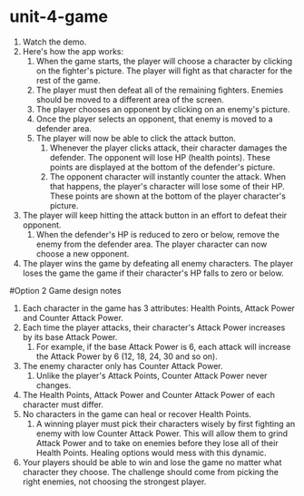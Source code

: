 # unit-4-game

1. Watch the demo.
1. Here's how the app works:
    1. When the game starts, the player will choose a character by clicking on the fighter's picture. The player will fight as that character for the rest of the game.
    1. The player must then defeat all of the remaining fighters. Enemies should be moved to a different area of the screen.
    1. The player chooses an opponent by clicking on an enemy's picture.
    1. Once the player selects an opponent, that enemy is moved to a defender area.
    1. The player will now be able to click the attack button.
        1. Whenever the player clicks attack, their character damages the defender. The opponent will lose HP (health points). These points are displayed at the bottom of the defender's picture.
        1. The opponent character will instantly counter the attack. When that happens, the player's character will lose some of their HP. These points are shown at the bottom of the player character's picture.
1. The player will keep hitting the attack button in an effort to defeat their opponent.
    1. When the defender's HP is reduced to zero or below, remove the enemy from the defender area. The player character can now choose a new opponent.
1. The player wins the game by defeating all enemy characters. The player loses the game the game if their character's HP falls to zero or below.



#Option 2 Game design notes

1. Each character in the game has 3 attributes: Health Points, Attack Power and Counter Attack Power.
1. Each time the player attacks, their character's Attack Power increases by its base Attack Power. 
    1. For example, if the base Attack Power is 6, each attack will increase the Attack Power by 6 (12, 18, 24, 30 and so on).
1. The enemy character only has Counter Attack Power.
    1. Unlike the player's Attack Points, Counter Attack Power never changes.
1. The Health Points, Attack Power and Counter Attack Power of each character must differ.
1. No characters in the game can heal or recover Health Points.
    1. A winning player must pick their characters wisely by first fighting an enemy with low Counter Attack Power. This will allow them to grind Attack Power and to take on enemies before they lose all of their Health Points. Healing options would mess with this dynamic.
1. Your players should be able to win and lose the game no matter what character they choose. The challenge should come from picking the right enemies, not choosing the strongest player.